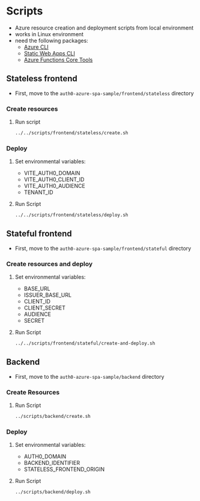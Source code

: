 # Scripts

- Azure resource creation and deployment scripts from local environment
- works in Linux environment
- need the following packages:
  - [Azure CLI](https://learn.microsoft.com/en-us/cli/azure/)
  - [Static Web Apps CLI](https://azure.github.io/static-web-apps-cli/)
  - [Azure Functions Core Tools](https://learn.microsoft.com/en-us/azure/azure-functions/functions-run-local?tabs=linux%2Cisolated-process%2Cnode-v4%2Cpython-v2%2Chttp-trigger%2Ccontainer-apps&pivots=programming-language-python)

## Stateless frontend

- First, move to the `auth0-azure-spa-sample/frontend/stateless` directory

### Create resources

1. Run script

    ```bash
    ../../scripts/frontend/stateless/create.sh
    ```

### Deploy

1. Set environmental variables:
    - VITE_AUTH0_DOMAIN
    - VITE_AUTH0_CLIENT_ID
    - VITE_AUTH0_AUDIENCE
    - TENANT_ID

2. Run Script

    ```bash
    ../../scripts/frontend/stateless/deploy.sh
    ```

## Stateful frontend

- First, move to the `auth0-azure-spa-sample/frontend/stateful` directory

### Create resources and deploy

1. Set environmental variables:
    - BASE_URL
    - ISSUER_BASE_URL
    - CLIENT_ID
    - CLIENT_SECRET
    - AUDIENCE
    - SECRET

2. Run Script

    ```bash
    ../../scripts/frontend/stateful/create-and-deploy.sh
    ```

## Backend

- First, move to the `auth0-azure-spa-sample/backend` directory

### Create Resources

1. Run Script

    ```bash
    ../scripts/backend/create.sh
    ```

### Deploy

1. Set environmental variables:
    - AUTH0_DOMAIN
    - BACKEND_IDENTIFIER
    - STATELESS_FRONTEND_ORIGIN

2. Run Script

    ```bash
    ../scripts/backend/deploy.sh
    ```
